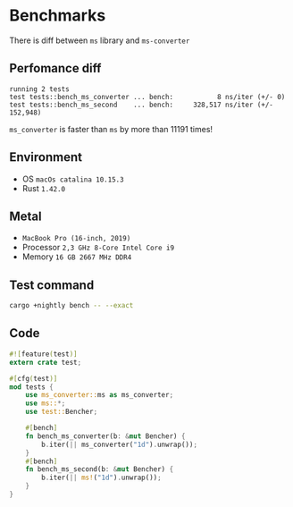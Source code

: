 # Benchmarks
There is diff between `ms` library and `ms-converter`

## Perfomance diff
```text
running 2 tests
test tests::bench_ms_converter ... bench:           8 ns/iter (+/- 0)
test tests::bench_ms_second    ... bench:     328,517 ns/iter (+/- 152,948)
```

`ms_converter` is faster than `ms` by more than 11191 times!

## Environment
* OS `macOs catalina 10.15.3`
* Rust `1.42.0`

## Metal
* `MacBook Pro (16-inch, 2019)`
* Processor `2,3 GHz 8-Core Intel Core i9`
* Memory `16 GB 2667 MHz DDR4`

## Test command
```bash
cargo +nightly bench -- --exact
```

## Code

```rust
#![feature(test)]
extern crate test;

#[cfg(test)]
mod tests {
    use ms_converter::ms as ms_converter;
    use ms::*;
    use test::Bencher;

    #[bench]
    fn bench_ms_converter(b: &mut Bencher) {
        b.iter(|| ms_converter("1d").unwrap());
    }
    #[bench]
    fn bench_ms_second(b: &mut Bencher) {
        b.iter(|| ms!("1d").unwrap());
    }
}
```